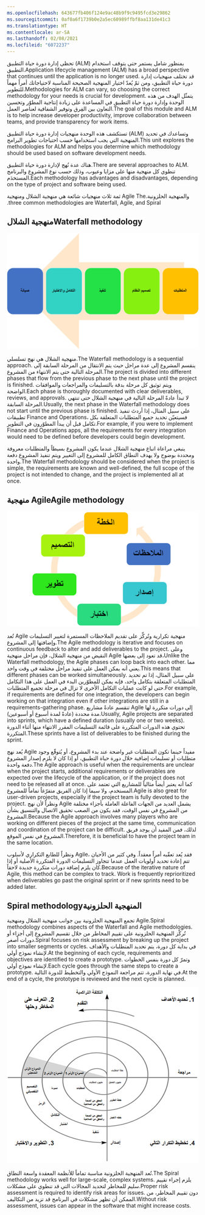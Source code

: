 ```yaml
---
ms.openlocfilehash: 643677fb406f124e9ac48b9f9c9495fcd3e29862
ms.sourcegitcommit: 0af0a6f1739b0e2a5ec60989ffbf8aa131de41c3
ms.translationtype: HT
ms.contentlocale: ar-SA
ms.lasthandoff: 02/08/2021
ms.locfileid: "6072237"
---
```

<span data-ttu-id="5ea88-101">تحظى إدارة دورة حياة التطبيق (ALM) بمنظور شامل يستمر حتى يتوقف استخدام التطبيق.</span><span class="sxs-lookup"><span data-stu-id="5ea88-101">Application lifecycle management (ALM) has a broad perspective that continues until the application is no longer used.</span></span> <span data-ttu-id="5ea88-102">قد تختلف منهجيات إدارة دورة حياة التطبيق، ومن ثمّ يُعدّ اختيار المنهجية الصحيحة المناسبة لاحتياجاتك أمراً مهماً للتطوير.</span><span class="sxs-lookup"><span data-stu-id="5ea88-102">Methodologies for ALM can vary, so choosing the correct methodology for your needs is crucial for development.</span></span> <span data-ttu-id="5ea88-103">يتمثّل الهدف من هذه الوحدة وإدارة دورة حياة التطبيق في المساعدة على زيادة إنتاجية المطوّر وتحسين التعاون بين الفِرق وتوفير الشفافية لعناصر العمل.</span><span class="sxs-lookup"><span data-stu-id="5ea88-103">The goal of this module and ALM is to help increase developer productivity, improve collaboration between teams, and provide transparency for work items.</span></span>

<span data-ttu-id="5ea88-104">تستكشف هذه الوحدة منهجيات إدارة دورة حياة التطبيق (ALM) وتساعدك في تحديد المنهجية التي يجب استخدامها حسب احتياجات تطوير البرامج.</span><span class="sxs-lookup"><span data-stu-id="5ea88-104">This unit explores the methodologies for ALM and helps you determine which methodology should be used based on software development needs.</span></span>

<span data-ttu-id="5ea88-105">هناك عدة نُهج لإدارة دورة حياة التطبيق.</span><span class="sxs-lookup"><span data-stu-id="5ea88-105">There are several approaches to ALM.</span></span> <span data-ttu-id="5ea88-106">تنطوي كل منهجية منها على مزايا وعيوب، وذلك حسب نوع المشروع والبرنامج المستخدَم.</span><span class="sxs-lookup"><span data-stu-id="5ea88-106">Each methodology has advantages and disadvantages, depending on the type of project and software being used.</span></span>

<span data-ttu-id="5ea88-107">ثمة ثلاث منهجيات شائعة هي ‏‫منهجية الشلال‬ ومنهجية Agile و‏‫المنهجية الحلزونية.</span><span class="sxs-lookup"><span data-stu-id="5ea88-107">The three common methodologies are Waterfall, Agile, and Spiral.</span></span>

## <a name="waterfall-methodology"></a><span data-ttu-id="5ea88-108">منهجية الشلال</span><span class="sxs-lookup"><span data-stu-id="5ea88-108">Waterfall methodology</span></span>

![رسم تخطيطي يوضّح المراحل الخمس لمنهجية الشلال وهي: المتطلبات وتصميم النظام والتنفيذ والتكامل والاختبار والصيانة.](../media/waterfall.jpg)

<span data-ttu-id="5ea88-110">منهجية الشلال هي نهج تسلسلي.</span><span class="sxs-lookup"><span data-stu-id="5ea88-110">The Waterfall methodology is a sequential approach.</span></span> <span data-ttu-id="5ea88-111">ينقسم المشروع إلى عدة مراحل حيث يتم الانتقال من المرحلة السابقة إلى المرحلة التالية حتى يتم الانتهاء من المشروع.</span><span class="sxs-lookup"><span data-stu-id="5ea88-111">The project is divided into different phases that flow from the previous phase to the next phase until the project is finished.</span></span> <span data-ttu-id="5ea88-112">ويتم توثيق كل مرحلة بدقة بالتسليمات والمراجعات والموافقات الواضحة.</span><span class="sxs-lookup"><span data-stu-id="5ea88-112">Each phase is thoroughly documented with clear deliverables, reviews, and approvals.</span></span> <span data-ttu-id="5ea88-113">لا تبدأ عادةً المرحلة التالية في منهجية الشلال حتى تنتهي المرحلة السابقة.</span><span class="sxs-lookup"><span data-stu-id="5ea88-113">Usually, the next phase in the Waterfall methodology does not start until the previous phase is finished.</span></span> <span data-ttu-id="5ea88-114">على سبيل المثال، إذا أردتَ تنفيذ تطبيقات Finance and Operations، فسيتعيّن تحديد جميع المتطلبات المتعلقة بكل تكامل قبل أن يبدأ المطوّرون في التطوير.</span><span class="sxs-lookup"><span data-stu-id="5ea88-114">For example, if you were to implement Finance and Operations apps, all the requirements for every integration would need to be defined before developers could begin development.</span></span>

<span data-ttu-id="5ea88-115">ينبغي مراعاة اتباع منهجية الشلال عندما يكون المشروع بسيطاً والمتطلبات معروفة ومحددة بوضوح ولا يهدف النطاق الكامل للمشروع إلى التغيير ويتم تنفيذ المشروع دفعة واحدة.</span><span class="sxs-lookup"><span data-stu-id="5ea88-115">The Waterfall methodology should be considered when the project is simple, the requirements are known and well-defined, the full scope of the project is not intended to change, and the project is implemented all at once.</span></span>

## <a name="agile-methodology"></a><span data-ttu-id="5ea88-116">منهجية Agile</span><span class="sxs-lookup"><span data-stu-id="5ea88-116">Agile methodology</span></span>

![رسم تخطيطي دائري يوضّح الخطوات الست في منهجية Agile وهي: التخطيط والتصميم والتطوير والاختبار والإصدار وتقديم الملاحظات.](../media/agile.jpg)


<span data-ttu-id="5ea88-118">تُعد Agile منهجية تكرارية وتُركِّز على تقديم الملاحظات المستمرة لتغيير التسليمات وإضافتها إلى المشروع.</span><span class="sxs-lookup"><span data-stu-id="5ea88-118">The Agile methodology is iterative and focuses on continuous feedback to alter and add deliverables to the project.</span></span> <span data-ttu-id="5ea88-119">وعلى النقيض من منهجية الشلال، فإن مراحل منهجية Agile قد تعود إلى بعضها،</span><span class="sxs-lookup"><span data-stu-id="5ea88-119">Unlike the Waterfall methodology, the Agile phases can loop back into each other.</span></span> <span data-ttu-id="5ea88-120">مما يعني أنه يمكن العمل على تنفيذ مراحل مختلفة في وقت واحد.</span><span class="sxs-lookup"><span data-stu-id="5ea88-120">This means that different phases can be worked simultaneously.</span></span> <span data-ttu-id="5ea88-121">على سبيل المثال، إذا تم تحديد المتطلبات المتعلقة بتكامل واحد، فإنه يمكن للمطوّرين البدء في العمل على هذا التكامل حتى لو كانت عمليات التكامل الأخرى لا تزال في مرحلة تجميع المتطلبات.</span><span class="sxs-lookup"><span data-stu-id="5ea88-121">For example, if requirements are defined for one integration, the developers can begin working on that integration even if other integrations are still in a requirements-gathering phase.</span></span> <span data-ttu-id="5ea88-122">تنقسم عادةً مشاريع Agile إلى دورات متكررة لها مدة محددة (عادةً لمدة أسبوع أو أسبوعين).</span><span class="sxs-lookup"><span data-stu-id="5ea88-122">Usually, Agile projects are separated into sprints, which have a defined duration (usually one or two weeks).</span></span> <span data-ttu-id="5ea88-123">تحتوي هذه الدورات المتكررة على قائمة التسليمات المقرر الانتهاء منها أثناء الدورة المتكررة.</span><span class="sxs-lookup"><span data-stu-id="5ea88-123">These sprints have a list of deliverables to be finished during the sprint.</span></span>

<span data-ttu-id="5ea88-124">يُعد نهج Agile مفيداً حينما تكون المتطلبات غير واضحة عند بدء المشروع، أو يُتوقّع وجود متطلبات أو تسليمات إضافية خلال دورة حياة التطبيق، أو إذا كان لا يلزم إصدار المشروع دفعة واحدة.</span><span class="sxs-lookup"><span data-stu-id="5ea88-124">The Agile approach is useful when the requirements are unclear when the project starts, additional requirements or deliverables are expected over the lifecycle of the application, or if the project does not need to be released all at once.</span></span> <span data-ttu-id="5ea88-125">كما أنه يعتبر أيضاً مثالياً للمشاريع التي تعتمد على المستخدم، ولا سيما إذا كان الفريق متفرّغاً تماماً للمشروع.</span><span class="sxs-lookup"><span data-stu-id="5ea88-125">Agile is also great for user-driven projects, especially if the project team is fully devoted to the project.</span></span> <span data-ttu-id="5ea88-126">ونظراً لأن نهج Agile يشمل العديد من الجهات الفاعلة العاملة بأجزاء مختلفة من المشروع في نفس الوقت، فقد يكون من الصعب تحقيق الاتصال والتنسيق بشأن المشروع.</span><span class="sxs-lookup"><span data-stu-id="5ea88-126">Because the Agile approach involves many players who are working on different pieces of the project at the same time, communication and coordination of the project can be difficult.</span></span> <span data-ttu-id="5ea88-127">لذلك، فمن المفيد أن يوجد فريق المشروع في نفس الموقع.</span><span class="sxs-lookup"><span data-stu-id="5ea88-127">Therefore, it is beneficial to have the project team in the same location.</span></span>

<span data-ttu-id="5ea88-128">ونظراً للطابع التكراري لأسلوب Agile، فقد يُعد تعقّبه أمراً معقداً. وفي كثير من الأحيان تتم إعادة تحديد أولويات العمل عندما تتجاوز التسليمات الدورة المتكررة الأصلية أو إذا كان يلزم إضافة دورات متكررة جديدة لاحقاً.</span><span class="sxs-lookup"><span data-stu-id="5ea88-128">Because of the iterative nature of Agile, this method can be complex to track. Work is frequently reprioritized when deliverables go past the original sprint or if new sprints need to be added later.</span></span>

## <a name="spiral-methodology"></a><span data-ttu-id="5ea88-129">‏‫المنهجية الحلزونية</span><span class="sxs-lookup"><span data-stu-id="5ea88-129">Spiral methodology</span></span>

<span data-ttu-id="5ea88-130">تجمع المنهجية الحلزونية بين جوانب ‏‫منهجية الشلال‬ ومنهجية Agile.</span><span class="sxs-lookup"><span data-stu-id="5ea88-130">Spiral methodology combines aspects of the Waterfall and Agile methodologies.</span></span> <span data-ttu-id="5ea88-131">تُركِّز المنهجية الحلزونية على تقييم المخاطر من خلال تقسيم المشروع إلى أجزاء أو دورات أصغر.</span><span class="sxs-lookup"><span data-stu-id="5ea88-131">Spiral focuses on risk assessment by breaking up the project into smaller segments or cycles.</span></span> <span data-ttu-id="5ea88-132">في بداية كل دورة، يتم تحديد المتطلبات والأهداف لإنشاء نموذج أولي.</span><span class="sxs-lookup"><span data-stu-id="5ea88-132">At the beginning of each cycle, requirements and objectives are identified to create a prototype.</span></span> <span data-ttu-id="5ea88-133">وتمرّ كل دورة بنفس الخطوات لإنشاء نموذج أولي.</span><span class="sxs-lookup"><span data-stu-id="5ea88-133">Each cycle goes through the same steps to create a prototype.</span></span> <span data-ttu-id="5ea88-134">في نهاية الدورة، تتم مراجعة النموذج الأولي والتخطيط للدورة التالية.</span><span class="sxs-lookup"><span data-stu-id="5ea88-134">At the end of a cycle, the prototype is reviewed and the next cycle is planned.</span></span>

![رسم تخطيطي للمراحل الأربع للمنهجية الحلزونية وهي: تحديد الأهداف، وتحديد المخاطر وإيجاد حلول لها، والتطوير والاختبار، والتخطيط للتكرار التالي.](../media/spiral.jpg)

<span data-ttu-id="5ea88-136">تُعد المنهجية الحلزونية مناسبة تماماً للأنظمة المعقدة واسعة النطاق.</span><span class="sxs-lookup"><span data-stu-id="5ea88-136">The Spiral methodology works well for large-scale, complex systems.</span></span>
<span data-ttu-id="5ea88-137">يلزم إجراء تقييم سليم للمخاطر لتحديد المجالات التي قد تنطوي على مشكلات.</span><span class="sxs-lookup"><span data-stu-id="5ea88-137">Proper risk assessment is required to identify risk areas for issues.</span></span>
<span data-ttu-id="5ea88-138">دون تقييم المخاطر، من الممكن أن تظهر مشكلات في البرنامج قد تزيد من التكاليف.</span><span class="sxs-lookup"><span data-stu-id="5ea88-138">Without risk assessment, issues can appear in the software that might increase costs.</span></span>
